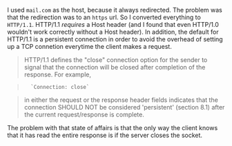 I used `mail.com` as the host, because it always redirected.  The problem was that the redirection was to an `https` url. So I converted everything to `HTTP/1.1`.  HTTP/1.1 _requires_ a Host header (and I found that even HTTP/1.0 wouldn't work correctly without a Host header).  In addition, the default for HTTP/1.1 is a persistent connection in order to avoid the overhead of setting up a TCP connetion everytime the client makes a request.

> HTTP/1.1 defines the "close" connection option for the sender to signal that the connection will be closed after completion of the response. For example,

>       `Connection: close`
       
> in either the request or the response header fields indicates that the connection SHOULD NOT be considered 'persistent' (section 8.1) after the current request/response is complete.




The problem with that state of affairs is that the only way the client knows that it has read the entire response is if the server closes the socket.
